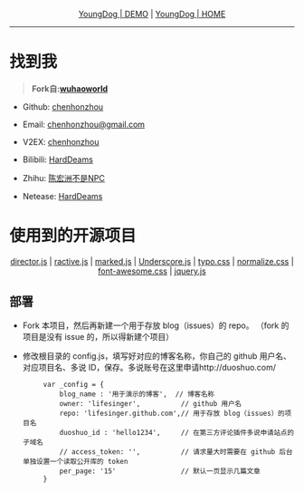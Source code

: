<p align="center" style="font-weight: blod;"><a href="http://装逼.top" target="_blank">YoungDog | DEMO</a> | <a href="http://chenhonzhou.link">YoungDog | HOME</a>  </p>



------------


# 找到我
> **Fork自:[wuhaoworld](https://github.com/wuhaoworld/github-issues-blog)**

- Github: [chenhonzhou](http://github.com/chenhonzhou)

- Email: [chenhonzhou@gmail.com](https://www.google.com/gmail)

- V2EX:  [chenhonzhou](https://www.v2ex.com/member/chenhonzhou)

- Bilibili: [HardDeams](https://space.bilibili.com/27013266/#/)

- Zhihu: [陈宏洲不是NPC](https://www.zhihu.com/people/ChenHonZhouRemix/activities)

- Netease: [HardDeams](http://music.163.com/#/user/home?id=266341607)

# 使用到的开源项目

<p align="center">
  <a href="https://github.com/flatiron/director">director.js</a> |
  <a href="http://www.ractivejs.org">ractive.js</a> |
  <a href="http://fontawesome.io/">marked.js</a> |
  <a href="http://underscorejs.org/">Underscore.js</a> |
  <a href="https://typo.sofi.sh/">typo.css</a> |
  <a href="http://underscorejs.org/">normalize.css</a> |
  <a href="http://fontawesome.io/">font-awesome.css</a> |
  <a href="http://jquery.com/">jquery.js</a>
</p>

## 部署

 - Fork 本项目，然后再新建一个用于存放 blog（issues）的 repo。 （fork 的项目是没有 issue 的，所以得新建个项目）

 - 修改根目录的 config.js，填写好对应的博客名称，你自己的 github 用户名、对应项目名、多说 ID，保存。多说账号在这里申请http://duoshuo.com/


            var _config = {
                blog_name : '用于演示的博客',  // 博客名称
                owner: 'lifesinger',          // github 用户名
                repo: 'lifesinger.github.com',// 用于存放 blog（issues）的项目名
                duoshuo_id : 'hello1234',     // 在第三方评论插件多说申请站点的子域名
                // access_token: '',          // 请求量大时需要在 github 后台单独设置一个读取公开库的 token
                per_page: '15'                // 默认一页显示几篇文章
            }
